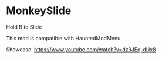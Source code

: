 # MonkeySlide

Hold B to Slide

This mod is compatible with HauntedModMenu

Showcase: https://www.youtube.com/watch?v=dz9JEq-dUx8
